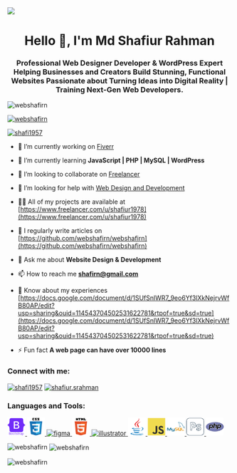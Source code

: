 <img src="https://i.ibb.co/9BfgmvJ/Brown-Black-Geometric-Personal-Branding-Linked-In-Banner.png">
<h1 align="center">Hello 👋, I'm Md Shafiur Rahman</h1>
<h3 align="center">Professional Web Designer Developer & WordPress Expert Helping Businesses and Creators Build Stunning, Functional Websites Passionate about Turning Ideas into Digital Reality | Training Next-Gen Web Developers.</h3>

<p align="left"> <img src="https://komarev.com/ghpvc/?username=webshafirn&label=Profile%20views&color=0e75b6&style=flat" alt="webshafirn" /> </p>

<p align="left"> <a href="https://github.com/ryo-ma/github-profile-trophy"><img src="https://github-profile-trophy.vercel.app/?username=webshafirn" alt="webshafirn" /></a> </p>

<p align="left"> <a href="https://twitter.com/shafi1957" target="blank"><img src="https://img.shields.io/twitter/follow/shafi1957?logo=twitter&style=for-the-badge" alt="shafi1957" /></a> </p>

- 🔭 I’m currently working on [Fiverr](https://www.fiverr.com/shafiurrahman_5/buying?source=avatar_menu_profile)

- 🌱 I’m currently learning **JavaScript | PHP | MySQL | WordPress**

- 👯 I’m looking to collaborate on [Freelancer](https://www.freelancer.com/u/shafiur1978)

- 🤝 I’m looking for help with [Web Design and Development](https://www.freelancer.com/u/shafiur1978)

- 👨‍💻 All of my projects are available at [https://www.freelancer.com/u/shafiur1978](https://www.freelancer.com/u/shafiur1978)

- 📝 I regularly write articles on [https://github.com/webshafirn/webshafirn](https://github.com/webshafirn/webshafirn)

- 💬 Ask me about **Website Design & Development**

- 📫 How to reach me **shafirn@gmail.com**

- 📄 Know about my experiences [https://docs.google.com/document/d/1SUfSnlWR7_9eo6Yf3lXkNejrvWfB80AP/edit?usp=sharing&ouid=114543704502531622781&rtpof=true&sd=true](https://docs.google.com/document/d/1SUfSnlWR7_9eo6Yf3lXkNejrvWfB80AP/edit?usp=sharing&ouid=114543704502531622781&rtpof=true&sd=true)

- ⚡ Fun fact **A web page can have over 10000 lines**

<h3 align="left">Connect with me:</h3>
<p align="left">
<a href="https://twitter.com/shafi1957" target="blank"><img align="center" src="https://raw.githubusercontent.com/rahuldkjain/github-profile-readme-generator/master/src/images/icons/Social/twitter.svg" alt="shafi1957" height="30" width="40" /></a>
<a href="https://fb.com/shafiur.srahman" target="blank"><img align="center" src="https://raw.githubusercontent.com/rahuldkjain/github-profile-readme-generator/master/src/images/icons/Social/facebook.svg" alt="shafiur.srahman" height="30" width="40" /></a>
</p>

<h3 align="left">Languages and Tools:</h3>
<p align="left"> <a href="https://getbootstrap.com" target="_blank" rel="noreferrer"> <img src="https://raw.githubusercontent.com/devicons/devicon/master/icons/bootstrap/bootstrap-plain-wordmark.svg" alt="bootstrap" width="40" height="40"/> </a> <a href="https://www.w3schools.com/css/" target="_blank" rel="noreferrer"> <img src="https://raw.githubusercontent.com/devicons/devicon/master/icons/css3/css3-original-wordmark.svg" alt="css3" width="40" height="40"/> </a> <a href="https://www.figma.com/" target="_blank" rel="noreferrer"> <img src="https://www.vectorlogo.zone/logos/figma/figma-icon.svg" alt="figma" width="40" height="40"/> </a> <a href="https://www.w3.org/html/" target="_blank" rel="noreferrer"> <img src="https://raw.githubusercontent.com/devicons/devicon/master/icons/html5/html5-original-wordmark.svg" alt="html5" width="40" height="40"/> </a> <a href="https://www.adobe.com/in/products/illustrator.html" target="_blank" rel="noreferrer"> <img src="https://www.vectorlogo.zone/logos/adobe_illustrator/adobe_illustrator-icon.svg" alt="illustrator" width="40" height="40"/> </a> <a href="https://www.java.com" target="_blank" rel="noreferrer"> <img src="https://raw.githubusercontent.com/devicons/devicon/master/icons/java/java-original.svg" alt="java" width="40" height="40"/> </a> <a href="https://developer.mozilla.org/en-US/docs/Web/JavaScript" target="_blank" rel="noreferrer"> <img src="https://raw.githubusercontent.com/devicons/devicon/master/icons/javascript/javascript-original.svg" alt="javascript" width="40" height="40"/> </a> <a href="https://www.mysql.com/" target="_blank" rel="noreferrer"> <img src="https://raw.githubusercontent.com/devicons/devicon/master/icons/mysql/mysql-original-wordmark.svg" alt="mysql" width="40" height="40"/> </a> <a href="https://www.photoshop.com/en" target="_blank" rel="noreferrer"> <img src="https://raw.githubusercontent.com/devicons/devicon/master/icons/photoshop/photoshop-line.svg" alt="photoshop" width="40" height="40"/> </a> <a href="https://www.php.net" target="_blank" rel="noreferrer"> <img src="https://raw.githubusercontent.com/devicons/devicon/master/icons/php/php-original.svg" alt="php" width="40" height="40"/> </a> </p>

<p><img align="left" src="https://github-readme-stats.vercel.app/api/top-langs?username=webshafirn&show_icons=true&locale=en&layout=compact" alt="webshafirn" /></p>

<p>&nbsp;<img align="center" src="https://github-readme-stats.vercel.app/api?username=webshafirn&show_icons=true&locale=en" alt="webshafirn" /></p>

<p><img align="center" src="https://github-readme-streak-stats.herokuapp.com/?user=webshafirn&" alt="webshafirn" /></p>

